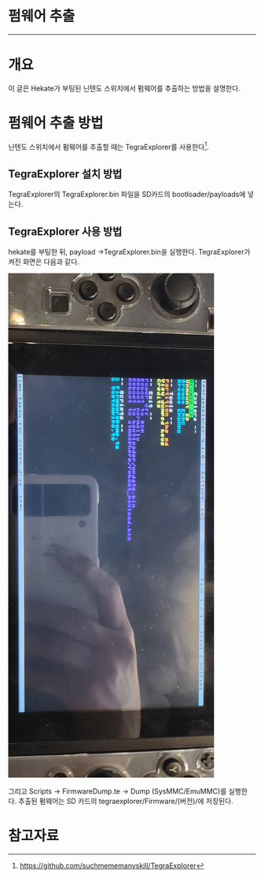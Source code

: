 # 펌웨어 추출

---

# 개요

이 글은 Hekate가 부팅된 닌텐도 스위치에서 펌웨어를 추출하는 방법을 설명한다.

# 펌웨어 추출 방법

닌텐도 스위치에서 펌웨어를 추출할 때는 TegraExplorer를 사용한다[^1].

## TegraExplorer 설치 방법

TegraExplorer의 TegraExplorer.bin 파일을 SD카드의 bootloader/payloads에 넣는다.

## TegraExplorer 사용 방법

hekate를 부팅한 뒤, payload ->TegraExplorer.bin을 실행한다. TegraExplorer가 켜진 화면은 다음과 같다.

![Tegra_Explorer](img/Tegra_Explorer.jpeg)

그리고 Scripts -> FirmwareDump.te -> Dump (SysMMC/EmuMMC)를 실행한다. 추출된 펌웨어는 SD 카드의 tegraexplorer/Firmware/(버전)/에 저장된다.

# 참고자료

[^1]: https://github.com/suchmememanyskill/TegraExplorer
